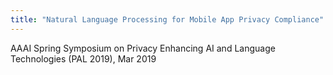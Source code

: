 ```yaml
---
title: "Natural Language Processing for Mobile App Privacy Compliance"
---
```


AAAI Spring Symposium on Privacy Enhancing AI and Language Technologies (PAL 2019), Mar 2019

